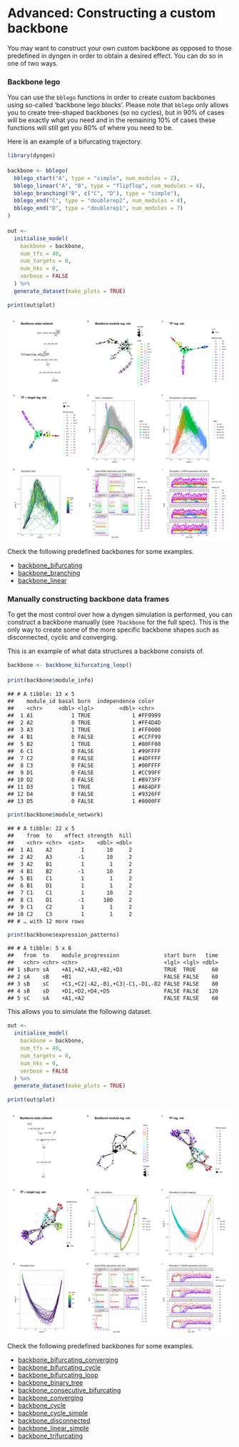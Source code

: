 Advanced: Constructing a custom backbone
================

<!-- github markdown built using 
rmarkdown::render("vignettes/advanced_constructing_backbone.Rmd", output_format = rmarkdown::github_document())
-->

You may want to construct your own custom backbone as opposed to those
predefined in dyngen in order to obtain a desired effect. You can do so
in one of two ways.

### Backbone lego

You can use the `bblego` functions in order to create custom backbones
using so-called ‘backbone lego blocks’. Please note that `bblego` only
allows you to create tree-shaped backbones (so no cycles), but in 90% of
cases will be exactly what you need and in the remaining 10% of cases
these functions will still get you 80% of where you need to be.

Here is an example of a bifurcating trajectory.

``` r
library(dyngen)

backbone <- bblego(
  bblego_start("A", type = "simple", num_modules = 2),
  bblego_linear("A", "B", type = "flipflop", num_modules = 4),
  bblego_branching("B", c("C", "D"), type = "simple"),
  bblego_end("C", type = "doublerep2", num_modules = 4),
  bblego_end("D", type = "doublerep1", num_modules = 7)
)

out <- 
  initialise_model(
    backbone = backbone,
    num_tfs = 40,
    num_targets = 0,
    num_hks = 0,
    verbose = FALSE
  ) %>% 
  generate_dataset(make_plots = TRUE)
```

``` r
print(out$plot)
```

![](advanced_constructing_backbone_files/figure-gfm/bblego-1.png)<!-- -->

Check the following predefined backbones for some examples.

-   [backbone\_bifurcating](https://github.com/dynverse/dyngen/blob/master/R/2c_backbones.R#L3-L11)
-   [backbone\_branching](https://github.com/dynverse/dyngen/blob/master/R/2c_backbones.R#L195-L273)
-   [backbone\_linear](https://github.com/dynverse/dyngen/blob/master/R/2c_backbones.R#L420-L427)

### Manually constructing backbone data frames

To get the most control over how a dyngen simulation is performed, you
can construct a backbone manually (see `?backbone` for the full spec).
This is the only way to create some of the more specific backbone shapes
such as disconnected, cyclic and converging.

This is an example of what data structures a backbone consists of.

``` r
backbone <- backbone_bifurcating_loop()

print(backbone$module_info)
```

    ## # A tibble: 13 x 5
    ##    module_id basal burn  independence color  
    ##    <chr>     <dbl> <lgl>        <dbl> <chr>  
    ##  1 A1            1 TRUE             1 #FF9999
    ##  2 A2            0 TRUE             1 #FF4D4D
    ##  3 A3            1 TRUE             1 #FF0000
    ##  4 B1            0 FALSE            1 #CCFF99
    ##  5 B2            1 TRUE             1 #80FF00
    ##  6 C1            0 FALSE            1 #99FFFF
    ##  7 C2            0 FALSE            1 #4DFFFF
    ##  8 C3            0 FALSE            1 #00FFFF
    ##  9 D1            0 FALSE            1 #CC99FF
    ## 10 D2            0 FALSE            1 #B973FF
    ## 11 D3            1 TRUE             1 #A64DFF
    ## 12 D4            0 FALSE            1 #9326FF
    ## 13 D5            0 FALSE            1 #8000FF

``` r
print(backbone$module_network)
```

    ## # A tibble: 22 x 5
    ##    from  to    effect strength  hill
    ##    <chr> <chr>  <int>    <dbl> <dbl>
    ##  1 A1    A2         1       10     2
    ##  2 A2    A3        -1       10     2
    ##  3 A2    B1         1        1     2
    ##  4 B1    B2        -1       10     2
    ##  5 B1    C1         1        1     2
    ##  6 B1    D1         1        1     2
    ##  7 C1    C1         1       10     2
    ##  8 C1    D1        -1      100     2
    ##  9 C1    C2         1        1     2
    ## 10 C2    C3         1        1     2
    ## # … with 12 more rows

``` r
print(backbone$expression_patterns)
```

    ## # A tibble: 5 x 6
    ##   from  to    module_progression              start burn   time
    ##   <chr> <chr> <chr>                           <lgl> <lgl> <dbl>
    ## 1 sBurn sA    +A1,+A2,+A3,+B2,+D3             TRUE  TRUE     60
    ## 2 sA    sB    +B1                             FALSE FALSE    60
    ## 3 sB    sC    +C1,+C2|-A2,-B1,+C3|-C1,-D1,-D2 FALSE FALSE    80
    ## 4 sB    sD    +D1,+D2,+D4,+D5                 FALSE FALSE   120
    ## 5 sC    sA    +A1,+A2                         FALSE FALSE    60

This allows you to simulate the following dataset.

``` r
out <- 
  initialise_model(
    backbone = backbone,
    num_tfs = 40,
    num_targets = 0,
    num_hks = 0,
    verbose = FALSE
  ) %>% 
  generate_dataset(make_plots = TRUE)
```

``` r
print(out$plot)
```

![](advanced_constructing_backbone_files/figure-gfm/bifurcatingloop_plot-1.png)<!-- -->

Check the following predefined backbones for some examples.

-   [backbone\_bifurcating\_converging](https://github.com/dynverse/dyngen/blob/master/R/2c_backbones.R#L16-L61)
-   [backbone\_bifurcating\_cycle](https://github.com/dynverse/dyngen/blob/master/R/2c_backbones.R#L66-L127)
-   [backbone\_bifurcating\_loop](https://github.com/dynverse/dyngen/blob/master/R/2c_backbones.R#L132-L186)
-   [backbone\_binary\_tree](https://github.com/dynverse/dyngen/blob/master/R/2c_backbones.R#L278-L282)
-   [backbone\_consecutive\_bifurcating](https://github.com/dynverse/dyngen/blob/master/R/2c_backbones.R#L287-L289)
-   [backbone\_converging](https://github.com/dynverse/dyngen/blob/master/R/2c_backbones.R#L299-L349)
-   [backbone\_cycle](https://github.com/dynverse/dyngen/blob/master/R/2c_backbones.R#L353-L384)
-   [backbone\_cycle\_simple](https://github.com/dynverse/dyngen/blob/master/R/2c_backbones.R#L388-L416)
-   [backbone\_disconnected](https://github.com/dynverse/dyngen/blob/master/R/2c_backbones.R#L468-L572)
-   [backbone\_linear\_simple](https://github.com/dynverse/dyngen/blob/master/R/2c_backbones.R#L432-L457)
-   [backbone\_trifurcating](https://github.com/dynverse/dyngen/blob/master/R/2c_backbones.R#L293-L295)
